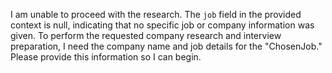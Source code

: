 I am unable to proceed with the research. The `job` field in the provided context is null, indicating that no specific job or company information was given. To perform the requested company research and interview preparation, I need the company name and job details for the "ChosenJob." Please provide this information so I can begin.